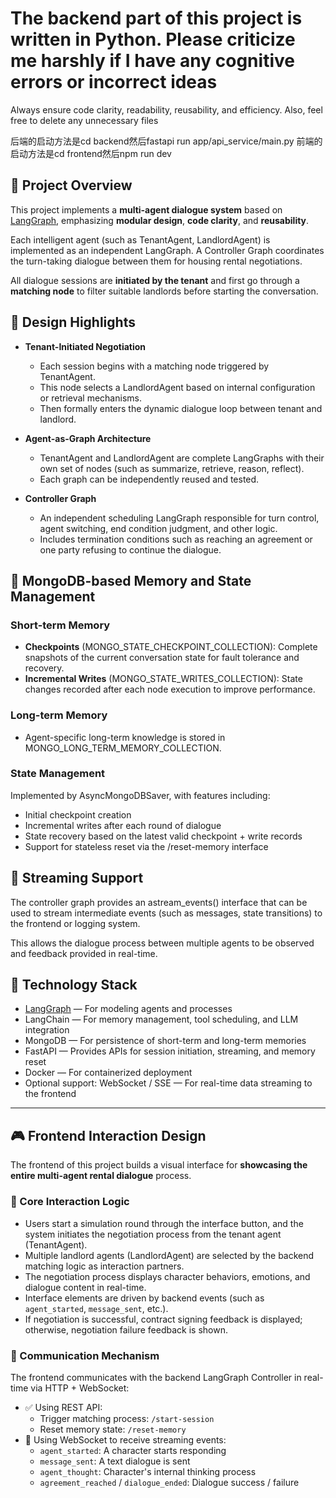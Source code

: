 # The backend part of this project is written in Python. Please criticize me harshly if I have any cognitive errors or incorrect ideas
Always ensure code clarity, readability, reusability, and efficiency.
Also, feel free to delete any unnecessary files

后端的启动方法是cd backend然后fastapi run app/api_service/main.py
前端的启动方法是cd frontend然后npm run dev

## 📌 Project Overview

This project implements a **multi-agent dialogue system** based on [LangGraph](https://github.com/langchain-ai/langgraph), emphasizing **modular design**, **code clarity**, and **reusability**.

Each intelligent agent (such as TenantAgent, LandlordAgent) is implemented as an independent LangGraph. A Controller Graph coordinates the turn-taking dialogue between them for housing rental negotiations.

All dialogue sessions are **initiated by the tenant** and first go through a **matching node** to filter suitable landlords before starting the conversation.

## 🎯 Design Highlights

- **Tenant-Initiated Negotiation**
  - Each session begins with a matching node triggered by TenantAgent.
  - This node selects a LandlordAgent based on internal configuration or retrieval mechanisms.
  - Then formally enters the dynamic dialogue loop between tenant and landlord.

- **Agent-as-Graph Architecture**
  - TenantAgent and LandlordAgent are complete LangGraphs with their own set of nodes (such as summarize, retrieve, reason, reflect).
  - Each graph can be independently reused and tested.

- **Controller Graph**
  - An independent scheduling LangGraph responsible for turn control, agent switching, end condition judgment, and other logic.
  - Includes termination conditions such as reaching an agreement or one party refusing to continue the dialogue.

## 💾 MongoDB-based Memory and State Management

### Short-term Memory
- **Checkpoints** (MONGO_STATE_CHECKPOINT_COLLECTION): Complete snapshots of the current conversation state for fault tolerance and recovery.
- **Incremental Writes** (MONGO_STATE_WRITES_COLLECTION): State changes recorded after each node execution to improve performance.

### Long-term Memory
- Agent-specific long-term knowledge is stored in MONGO_LONG_TERM_MEMORY_COLLECTION.

### State Management
Implemented by AsyncMongoDBSaver, with features including:
- Initial checkpoint creation
- Incremental writes after each round of dialogue
- State recovery based on the latest valid checkpoint + write records
- Support for stateless reset via the /reset-memory interface

## 🔁 Streaming Support

The controller graph provides an astream_events() interface that can be used to stream intermediate events (such as messages, state transitions) to the frontend or logging system.

This allows the dialogue process between multiple agents to be observed and feedback provided in real-time.

## 🧱 Technology Stack

- [LangGraph](https://github.com/langchain-ai/langgraph) — For modeling agents and processes
- LangChain — For memory management, tool scheduling, and LLM integration
- MongoDB — For persistence of short-term and long-term memories
- FastAPI — Provides APIs for session initiation, streaming, and memory reset
- Docker — For containerized deployment
- Optional support: WebSocket / SSE — For real-time data streaming to the frontend

---
## 🎮 Frontend Interaction Design

The frontend of this project builds a visual interface for **showcasing the entire multi-agent rental dialogue** process.

### 👥 Core Interaction Logic

- Users start a simulation round through the interface button, and the system initiates the negotiation process from the tenant agent (TenantAgent).
- Multiple landlord agents (LandlordAgent) are selected by the backend matching logic as interaction partners.
- The negotiation process displays character behaviors, emotions, and dialogue content in real-time.
- Interface elements are driven by backend events (such as `agent_started`, `message_sent`, etc.).
- If negotiation is successful, contract signing feedback is displayed; otherwise, negotiation failure feedback is shown.

### 🔌 Communication Mechanism

The frontend communicates with the backend LangGraph Controller in real-time via HTTP + WebSocket:

- ✅ Using REST API:
  - Trigger matching process: `/start-session`
  - Reset memory state: `/reset-memory`
- 🔁 Using WebSocket to receive streaming events:
  - `agent_started`: A character starts responding
  - `message_sent`: A text dialogue is sent
  - `agent_thought`: Character's internal thinking process
  - `agreement_reached` / `dialogue_ended`: Dialogue success / failure
